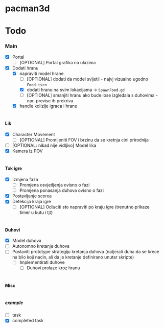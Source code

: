 # pacman3d

# Todo
### Main
- [x] Portal
  - [ ] [OPTIONAL] Portal grafika na ulazima
- [x] Dodati hranu
  - [x] napraviti model hrane
    - [ ] [OPTIONAL] dodati da model svijetli - najvj vizualno ugodno `Food.tscn`
    - [x] dodati hranu na svim lokacijama -> `SpawnFood.gd`
    - [ ] [OPTIONAL] smanjiti hranu ako bude lose izgledala s duhovima - npr. previse ih prekriva
  - [x] handle kolizije igraca i hrane
#
#### Lik
- [x] Character Movement
  - [ ] [OPTIONAL] Promijeniti FOV i brzinu da se kretnja cini prirodnija
- [ ] [OPTIONAL: nikad nije vidljivo] Model lika
- [x] Kamera iz POV
#
#### Tok igre
- [x] Izmjena faza
  - [ ] Promjena osvjetljenja ovisno o fazi
  - [ ] Promjena ponasanja duhova ovisno o fazi
- [x] Postavljanje scorea
- [x] Detekcija kraja igre
  - [ ] [OPTIONAL] Odluciti sto napraviti po kraju igre (trenutno prikaze timer u kutu i tjt)
#
#### Duhovi
- [x] Model duhova
- [ ] Autonomno kretanje duhova
- [ ] Postaviti prototype strategiju kretanja duhova (natjerati duha da se krece na bilo koji nacin, ali da je kretanje definirano unutar skripte)
  - [ ] Implementirati duhove
    - [ ] Duhovi prolaze kroz hranu
#

#### Misc

#

##### example
- [ ] task
- [x] completed task
